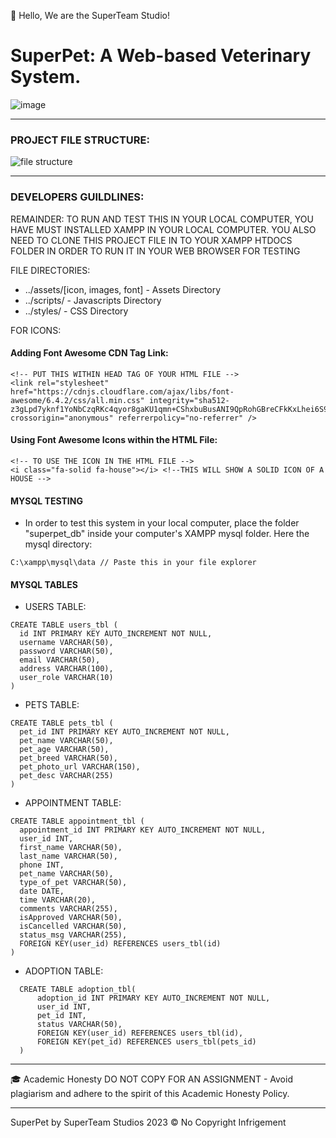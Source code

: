 👋 Hello, We are the SuperTeam Studio!

# SuperPet: A Web-based Veterinary System.
![image](https://github.com/Renzxs/SuperPet/assets/90491632/5aa2bade-a8a7-4544-9fa5-bbe8bd18959b)

- - -

### PROJECT FILE STRUCTURE:
![file structure](https://github.com/Renzxs/Veterinary-Web-System/assets/90491632/58d63253-2625-4774-af31-42dc41b602e3)

- - -
### DEVELOPERS GUILDLINES:
REMAINDER: TO RUN AND TEST THIS IN YOUR LOCAL COMPUTER, YOU HAVE MUST INSTALLED XAMPP IN YOUR LOCAL COMPUTER. YOU ALSO NEED TO CLONE THIS PROJECT FILE IN TO YOUR XAMPP HTDOCS FOLDER IN ORDER TO RUN IT IN YOUR WEB BROWSER FOR TESTING

FILE DIRECTORIES:
- ../assets/[icon, images, font] - Assets Directory
- ../scripts/ - Javascripts Directory
- ../styles/ - CSS Directory

FOR ICONS:
#### Adding Font Awesome CDN Tag Link:
```
<!-- PUT THIS WITHIN HEAD TAG OF YOUR HTML FILE -->
<link rel="stylesheet" href="https://cdnjs.cloudflare.com/ajax/libs/font-awesome/6.4.2/css/all.min.css" integrity="sha512-z3gLpd7yknf1YoNbCzqRKc4qyor8gaKU1qmn+CShxbuBusANI9QpRohGBreCFkKxLhei6S9CQXFEbbKuqLg0DA==" crossorigin="anonymous" referrerpolicy="no-referrer" />
```

#### Using Font Awesome Icons within the HTML File:
```
<!-- TO USE THE ICON IN THE HTML FILE -->
<i class="fa-solid fa-house"></i> <!--THIS WILL SHOW A SOLID ICON OF A HOUSE -->
```

#### MYSQL TESTING
- In order to test this system in your local computer, place the folder "superpet_db" inside your computer's XAMPP mysql folder. Here the mysql directory:
```
C:\xampp\mysql\data // Paste this in your file explorer
```

#### MYSQL TABLES
- USERS TABLE:
```
CREATE TABLE users_tbl (
  id INT PRIMARY KEY AUTO_INCREMENT NOT NULL,
  username VARCHAR(50),
  password VARCHAR(50),
  email VARCHAR(50),
  address VARCHAR(100),
  user_role VARCHAR(10)
)
```
- PETS TABLE:
```
CREATE TABLE pets_tbl (
  pet_id INT PRIMARY KEY AUTO_INCREMENT NOT NULL,
  pet_name VARCHAR(50),
  pet_age VARCHAR(50),
  pet_breed VARCHAR(50),
  pet_photo_url VARCHAR(150),
  pet_desc VARCHAR(255)
)
```

- APPOINTMENT TABLE:
```
CREATE TABLE appointment_tbl (
  appointment_id INT PRIMARY KEY AUTO_INCREMENT NOT NULL,
  user_id INT,
  first_name VARCHAR(50),
  last_name VARCHAR(50),
  phone INT,
  pet_name VARCHAR(50),
  type_of_pet VARCHAR(50),
  date DATE,
  time VARCHAR(20),
  comments VARCHAR(255),
  isApproved VARCHAR(50),
  isCancelled VARCHAR(50),
  status_msg VARCHAR(255),
  FOREIGN KEY(user_id) REFERENCES users_tbl(id)
)
```

- ADOPTION TABLE:
```
  CREATE TABLE adoption_tbl(
      adoption_id INT PRIMARY KEY AUTO_INCREMENT NOT NULL,
      user_id INT,
      pet_id INT,
      status VARCHAR(50),
      FOREIGN KEY(user_id) REFERENCES users_tbl(id),
      FOREIGN KEY(pet_id) REFERENCES users_tbl(pets_id)
  )
```

- - - -
🎓 Academic Honesty
DO NOT COPY FOR AN ASSIGNMENT - Avoid plagiarism and adhere to the spirit of this Academic Honesty Policy.

- - - - 
SuperPet by SuperTeam Studios 2023
&copy; No Copyright Infrigement
